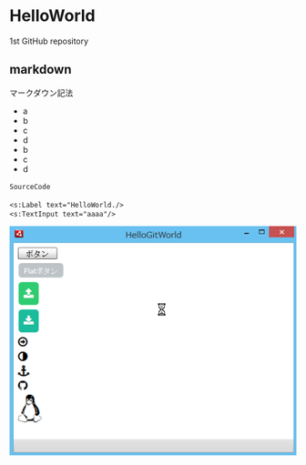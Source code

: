 # HelloWorld
1st GitHub repository

## markdown
マークダウン記法

 + a
 + b
 + c
 + d
 + b
 + c
 + d

```
SourceCode

<s:Label text="HelloWorld./>
<s:TextInput text="aaaa"/>
```
![サンプル](sample.png "サンプル")
